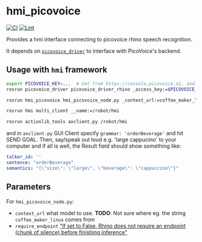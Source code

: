 # hmi_picovoice

[![CI](https://github.com/tue-robotics/hmi_picovoice/actions/workflows/main.yml/badge.svg)](https://github.com/tue-robotics/hmi_picovoice/actions/workflows/main.yml) [![Lint](https://github.com/tue-robotics/hmi_picovoice/actions/workflows/lint.yml/badge.svg)](https://github.com/tue-robotics/hmi_picovoice/actions/workflows/lint.yml)

Provides a hmi interface connecting to picovoice rhino speech recognition.

It depends on [`picovoice_driver`](https://github.com/reinzor/picovoice_ros) to interface with PicoVoice's backend.

## Usage with `hmi` framework

```bash
export PICOVOICE_KEY=...  # Get from https://console.picovoice.ai, and choose eg the coffeeMaker example context
rosrun picovoice_driver picovoice_driver_rhino _access_key:=$PICOVOICE_KEY __ns:=/robot/hmi
```

```bash
rosrun hmi_picovoice hmi_picovoice_node.py _context_url:=coffee_maker_linux __ns:=/robot/hmi
```

```bash
rosrun hmi multi_client __name:=/robot/hmi
```

```bash
rosrun actionlib_tools axclient.py /robot/hmi
```

and in `axclient.py` GUI Client specify `grammar: 'orderBeverage'` and hit SEND GOAL.
Then, say/speak out loud e.g. 'large cappucino' to your computer and if all is well, the Result field should show something like:
```yaml
talker_id: ''
sentence: "orderBeverage"
semantics: "{\"size\": \"large\", \"beverage\": \"cappuccino\"}"
```

## Parameters
For `hmi_picovoice_node.py`:
- `context_url` what model to use. **TODO**: Not sure where eg. the string `coffee_maker_linux` comes from
- `require_endpoint` ["If set to False, Rhino does not require an endpoint (chunk of silence) before finishing inference"](https://picovoice.ai/docs/api/rhino-python/)
